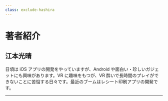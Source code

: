 ```yaml
---
class: exclude-hashira
---
```


# 著者紹介

## 江本光晴

日頃は iOS アプリの開発をやっていますが、Android や面白い・珍しいガジェットにも興味があります。VR に趣味をもつが、VR 酔いで長時間のプレイができないことに苦悩する日々です。最近のブームはレシート印刷アプリの開発です。

<!-- page-breakの後の全角スペースは空白ページを強制的に挿入するためです -->
<!-- markdownlint-disable -->
<hr class="page-break"/>
　
<!-- markdownlint-enable -->
